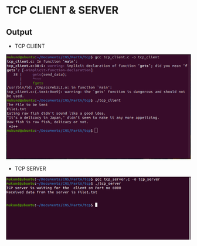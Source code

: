 # TCP CLIENT & SERVER 

## Output
- TCP CLIENT

![Screenshot](TCP-Client.png)

- TCP SERVER

![Screenshot](TCP-Server.png)
